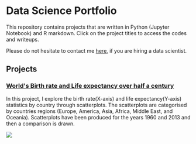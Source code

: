 # Data Science Portfolio

This repository contains projects that are written in Python (Jupyter Notebook) and R markdown. Click on the project titles to access the codes and writeups. 

Please do not hesitate to contact me [here](https://www.linkedin.com/in/ismailhm), if you are hiring a data scientist. 

## Projects

### [World's Birth rate and Life expectancy over half a century](https://github.com/ismail-hm/Data-Science-Portfolio/blob/master/Correlation%20Between%20Birth%20Rate%20and%20Life%20Expectancy.ipynb)

In this project, I explore the birth rate(X-axis) and life expectancy(Y-axis) statistics by country through scatterplots. The scatterplots are categorised by countries regions (Europe, America, Asia, Africa, Middle East, and Oceania). Scatterplots have been produced for the years 1960 and 2013 and then a comparison is drawn.

![](https://github.com/ismail-hm/Data-Science-Portfolio/blob/master/demo.png)
